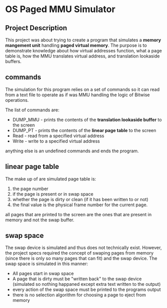 # OS Paged MMU Simulator

## Project Description

This project was about trying to create a program that simulates a __memory mangement unit__ handling __paged virtual memory__. The purpose is to demonstrate knowledge about how virtual addresses function, what a page table is, how the MMU translates virtual address, and translation lookaside buffers.

## commands

The simulation for this program relies on a set of commands so it can read from a text file to operate as if was MMU handling the logic of Bitwise operations.

The list of commands are:

* DUMP_MMU - prints the contents of the __translation lookaside buffer__ to the screen
* DUMP_PT - prints the contents of the __linear page table__ to the screen
* Read - read from a specified virtual address
* Write - write to a specified virtual address

anything else is an undefined commands and ends the program.

## linear page table

The make up of are simulated page table is:

1. the page number
2. if the page is present or in swap space
3. whether the page is dirty or clean (if it has been written to or not)
4. the final value is the physical frame number for the current page.

all pages that are printed to the screen are the ones that are present in memory and not the swap buffer.

## swap space

The swap device is simulated and thus does not technically exist. However, the project specs required the concept of swaping pages from memory (since there is only so many pages that can fit) and the swap device. The swap space is simulated in this manner:

* All pages start in swap space
* A page that is dirty must be "written back" to the swap device (simulated so nothing happaned except extra text written to the output)
* every action of the swap space must be printed to the programs output
* there is no selection algorithm for choosing a page to eject from memory

